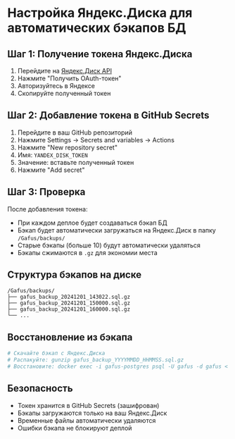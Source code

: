 # Настройка Яндекс.Диска для автоматических бэкапов БД

## Шаг 1: Получение токена Яндекс.Диска

1. Перейдите на [Яндекс.Диск API](https://yandex.ru/dev/disk/poligon/)
2. Нажмите "Получить OAuth-токен"
3. Авторизуйтесь в Яндексе
4. Скопируйте полученный токен

## Шаг 2: Добавление токена в GitHub Secrets

1. Перейдите в ваш GitHub репозиторий
2. Нажмите Settings → Secrets and variables → Actions
3. Нажмите "New repository secret"
4. Имя: `YANDEX_DISK_TOKEN`
5. Значение: вставьте полученный токен
6. Нажмите "Add secret"

## Шаг 3: Проверка

После добавления токена:
- При каждом деплое будет создаваться бэкап БД
- Бэкап будет автоматически загружаться на Яндекс.Диск в папку `/Gafus/backups/`
- Старые бэкапы (больше 10) будут автоматически удаляться
- Бэкапы сжимаются в `.gz` для экономии места

## Структура бэкапов на диске

```
/Gafus/backups/
├── gafus_backup_20241201_143022.sql.gz
├── gafus_backup_20241201_150000.sql.gz
├── gafus_backup_20241201_160000.sql.gz
└── ...
```

## Восстановление из бэкапа

```bash
# Скачайте бэкап с Яндекс.Диска
# Распакуйте: gunzip gafus_backup_YYYYMMDD_HHMMSS.sql.gz
# Восстановите: docker exec -i gafus-postgres psql -U gafus -d gafus < gafus_backup_YYYYMMDD_HHMMSS.sql
```

## Безопасность

- Токен хранится в GitHub Secrets (зашифрован)
- Бэкапы загружаются только на ваш Яндекс.Диск
- Временные файлы автоматически удаляются
- Ошибки бэкапа не блокируют деплой
